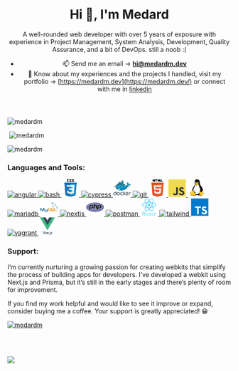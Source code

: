<!-- ### Hi there 👋 -->

<!--
**medardm/medardm** is a ✨ _special_ ✨ repository because its `README.md` (this file) appears on your GitHub profile.

Here are some ideas to get you started:

- 🔭 I’m currently working on ...
- 🌱 I’m currently learning ...
- 👯 I’m looking to collaborate on ...
- 🤔 I’m looking for help with ...
- 💬 Ask me about ...
- 📫 How to reach me: ...
- 😄 Pronouns: ...
- ⚡ Fun fact: ...
-->

[//]: # (intro)
<header id="intro">
  <h1>Hi 👋, I'm Medard</h1>
  <p>A well-rounded web developer with over 5 years of exposure with experience in Project Management, System Analysis, Development, Quality Assurance, and a bit of DevOps. still a noob :(</p>
  
  - 📫 Send me an email -> **hi@medardm.dev**
  - 📄 Know about my experiences and the projects I handled, visit my portfolio -> [https://medardm.dev](https://medardm.dev/) or connect with me in [linkedin](https://linkedin.com/in/medardm)
</header>

[//]: # (stats)
<section id="stats">
<!-- <p><img src="https://github-readme-stats.vercel.app/api/top-langs?username=medardm&show_icons=true&locale=en&layout=compact" alt="medardm" /></p>-->

<p>
  <img src="https://komarev.com/ghpvc/?username=medardm&label=Profile%20views&color=0e75b6&style=flat" alt="medardm" /> 
</p>
<p>&nbsp;<img src="https://github-readme-stats.vercel.app/api?username=medardm&show_icons=true&locale=en" alt="medardm" /></p>
<p><img src="https://github-readme-streak-stats.herokuapp.com/?user=medardm&" alt="medardm" /></p>
</section>

[//]: # (Languages and tools)
<section>
<h3>Languages and Tools:</h3>
<p> <a href="https://angular.io" target="_blank" rel="noreferrer"> <img src="https://angular.io/assets/images/logos/angular/angular.svg" alt="angular" width="40" height="40"/> </a> <a href="https://www.gnu.org/software/bash/" target="_blank" rel="noreferrer"> <img src="https://www.vectorlogo.zone/logos/gnu_bash/gnu_bash-icon.svg" alt="bash" width="40" height="40"/> </a> <a href="https://www.w3schools.com/css/" target="_blank" rel="noreferrer"> <img src="https://raw.githubusercontent.com/devicons/devicon/master/icons/css3/css3-original-wordmark.svg" alt="css3" width="40" height="40"/> </a> <a href="https://www.cypress.io" target="_blank" rel="noreferrer"> <img src="https://raw.githubusercontent.com/simple-icons/simple-icons/6e46ec1fc23b60c8fd0d2f2ff46db82e16dbd75f/icons/cypress.svg" alt="cypress" width="40" height="40"/> </a> <a href="https://www.docker.com/" target="_blank" rel="noreferrer"> <img src="https://raw.githubusercontent.com/devicons/devicon/master/icons/docker/docker-original-wordmark.svg" alt="docker" width="40" height="40"/> </a> <a href="https://git-scm.com/" target="_blank" rel="noreferrer"> <img src="https://www.vectorlogo.zone/logos/git-scm/git-scm-icon.svg" alt="git" width="40" height="40"/> </a> <a href="https://www.w3.org/html/" target="_blank" rel="noreferrer"> <img src="https://raw.githubusercontent.com/devicons/devicon/master/icons/html5/html5-original-wordmark.svg" alt="html5" width="40" height="40"/> </a> <a href="https://developer.mozilla.org/en-US/docs/Web/JavaScript" target="_blank" rel="noreferrer"> <img src="https://raw.githubusercontent.com/devicons/devicon/master/icons/javascript/javascript-original.svg" alt="javascript" width="40" height="40"/> </a> <a href="https://www.linux.org/" target="_blank" rel="noreferrer"> <img src="https://raw.githubusercontent.com/devicons/devicon/master/icons/linux/linux-original.svg" alt="linux" width="40" height="40"/> </a> <a href="https://mariadb.org/" target="_blank" rel="noreferrer"> <img src="https://www.vectorlogo.zone/logos/mariadb/mariadb-icon.svg" alt="mariadb" width="40" height="40"/> </a> <a href="https://www.mysql.com/" target="_blank" rel="noreferrer"> <img src="https://raw.githubusercontent.com/devicons/devicon/master/icons/mysql/mysql-original-wordmark.svg" alt="mysql" width="40" height="40"/> </a> <a href="https://nextjs.org/" target="_blank" rel="noreferrer"> <img src="https://cdn.worldvectorlogo.com/logos/nextjs-2.svg" alt="nextjs" width="40" height="40"/> </a> <a href="https://www.php.net" target="_blank" rel="noreferrer"> <img src="https://raw.githubusercontent.com/devicons/devicon/master/icons/php/php-original.svg" alt="php" width="40" height="40"/> </a> <a href="https://postman.com" target="_blank" rel="noreferrer"> <img src="https://www.vectorlogo.zone/logos/getpostman/getpostman-icon.svg" alt="postman" width="40" height="40"/> </a> <a href="https://reactjs.org/" target="_blank" rel="noreferrer"> <img src="https://raw.githubusercontent.com/devicons/devicon/master/icons/react/react-original-wordmark.svg" alt="react" width="40" height="40"/> </a> <a href="https://tailwindcss.com/" target="_blank" rel="noreferrer"> <img src="https://www.vectorlogo.zone/logos/tailwindcss/tailwindcss-icon.svg" alt="tailwind" width="40" height="40"/> </a> <a href="https://www.typescriptlang.org/" target="_blank" rel="noreferrer"> <img src="https://raw.githubusercontent.com/devicons/devicon/master/icons/typescript/typescript-original.svg" alt="typescript" width="40" height="40"/> </a> <a href="https://www.vagrantup.com/" target="_blank" rel="noreferrer"> <img src="https://www.vectorlogo.zone/logos/vagrantup/vagrantup-icon.svg" alt="vagrant" width="40" height="40"/> </a> <a href="https://vuejs.org/" target="_blank" rel="noreferrer"> <img src="https://raw.githubusercontent.com/devicons/devicon/master/icons/vuejs/vuejs-original-wordmark.svg" alt="vuejs" width="40" height="40"/> </a> </p>

</section>

[//]: # (support)
<section>
<h3>Support:</h3>
<p>I’m currently nurturing a growing passion for creating webkits that simplify the process of building apps for developers. I’ve developed a webkit using Next.js and Prisma, but it’s still in the early stages and there’s plenty of room for improvement.
</p>
<p>If you find my work helpful and would like to see it improve or expand, consider buying me a coffee. Your support is greatly appreciated! 😁</p>

<p><a href="https://www.buymeacoffee.com/medardm"> <img src="https://cdn.buymeacoffee.com/buttons/v2/default-yellow.png" height="50" width="210" alt="medardm" /></a></p><br><br>
</section>

![](https://hit.yhype.me/github/profile?user_id=20562573)
